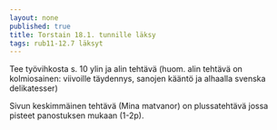 ```yaml
---
layout: none
published: true
title: Torstain 18.1. tunnille läksy
tags: rub11-12.7 läksyt
---
```

Tee työvihkosta s. 10 ylin ja alin tehtävä (huom. alin tehtävä on kolmiosainen: viivoille täydennys, sanojen kääntö ja alhaalla svenska delikatesser)

Sivun keskimmäinen tehtävä (Mina matvanor) on plussatehtävä jossa pisteet panostuksen mukaan (1-2p).
